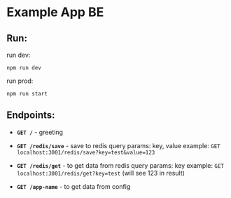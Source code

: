 # Example App BE

## Run:

run dev:

`npm run dev`

run prod:

`npm run start`

## Endpoints:

- **`GET /`** - greeting

- **`GET /redis/save`** - save to redis
query params: key, value
example: `GET localhost:3001/redis/save?key=test&value=123`

- **`GET /redis/get`** - to get data from redis
query params: key
example: `GET localhost:3001/redis/get?key=test` (will see 123 in result)

- **`GET /app-name`** - to get data from config
